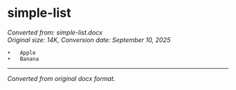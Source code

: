 # simple-list

*Converted from: simple-list.docx*  
*Original size: 14K, Conversion date: September 10, 2025*

	•	Apple
	•	Banana

---
*Converted from original docx format.*
